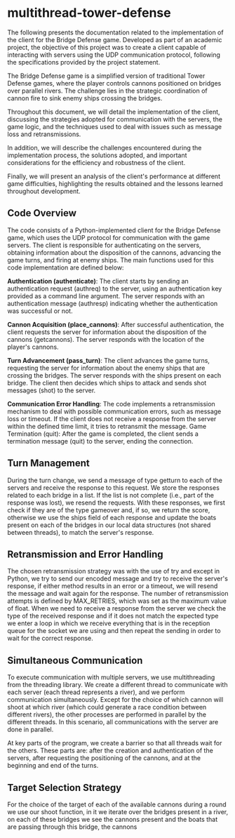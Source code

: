 # multithread-tower-defense

The following presents the documentation related to the implementation of the client for the Bridge Defense game. Developed as part of an academic project, the objective of this project was to create a client capable of interacting with servers using the UDP communication protocol, following the specifications provided by the project statement.

The Bridge Defense game is a simplified version of traditional Tower Defense games, where the player controls cannons positioned on bridges over parallel rivers. The challenge lies in the strategic coordination of cannon fire to sink enemy ships crossing the bridges.

Throughout this document, we will detail the implementation of the client, discussing the strategies adopted for communication with the servers, the game logic, and the techniques used to deal with issues such as message loss and retransmissions.

In addition, we will describe the challenges encountered during the implementation process, the solutions adopted, and important considerations for the efficiency and robustness of the client.

Finally, we will present an analysis of the client's performance at different game difficulties, highlighting the results obtained and the lessons learned throughout development.

## Code Overview

The code consists of a Python-implemented client for the Bridge Defense game, which uses the UDP protocol for communication with the game servers. The client is responsible for authenticating on the servers, obtaining information about the disposition of the cannons, advancing the game turns, and firing at enemy ships. The main functions used for this code implementation are defined below:

**Authentication (authenticate)**: The client starts by sending an authentication request (authreq) to the server, using an authentication key provided as a command line argument. The server responds with an authentication message (authresp) indicating whether the authentication was successful or not.

**Cannon Acquisition (place_cannons)**: After successful authentication, the client requests the server for information about the disposition of the cannons (getcannons). The server responds with the location of the player's cannons.

**Turn Advancement (pass_turn)**: The client advances the game turns, requesting the server for information about the enemy ships that are crossing the bridges. The server responds with the ships present on each bridge. The client then decides which ships to attack and sends shot messages (shot) to the server.

**Communication Error Handling**: The code implements a retransmission mechanism to deal with possible communication errors, such as message loss or timeout. If the client does not receive a response from the server within the defined time limit, it tries to retransmit the message.
Game Termination (quit): After the game is completed, the client sends a termination message (quit) to the server, ending the connection.

## Turn Management

During the turn change, we send a message of type getturn to each of the servers and receive the response to this request. We store the responses related to each bridge in a list. If the list is not complete (i.e., part of the response was lost), we resend the requests. With these responses, we first check if they are of the type gameover and, if so, we return the score, otherwise we use the ships field of each response and update the boats present on each of the bridges in our local data structures (not shared between threads), to match the server's response.

## Retransmission and Error Handling

The chosen retransmission strategy was with the use of try and except in Python, we try to send our encoded message and try to receive the server's response, if either method results in an error or a timeout, we will resend the message and wait again for the response. The number of retransmission attempts is defined by MAX_RETRIES, which was set as the maximum value of float.
When we need to receive a response from the server we check the type of the received response and if it does not match the expected type we enter a loop in which we receive everything that is in the reception queue for the socket we are using and then repeat the sending in order to wait for the correct response.

## Simultaneous Communication

To execute communication with multiple servers, we use multithreading from the threading library. We create a different thread to communicate with each server (each thread represents a river), and we perform communication simultaneously. Except for the choice of which cannon will shoot at which river (which could generate a race condition between different rivers), the other processes are performed in parallel by the different threads. In this scenario, all communications with the server are done in parallel.

At key parts of the program, we create a barrier so that all threads wait for the others. These parts are: after the creation and authentication of the servers, after requesting the positioning of the cannons, and at the beginning and end of the turns.

## Target Selection Strategy

For the choice of the target of each of the available cannons during a round we use our shoot function, in it we iterate over the bridges present in a river, on each of these bridges we see the cannons present and the boats that are passing through this bridge, the cannons
